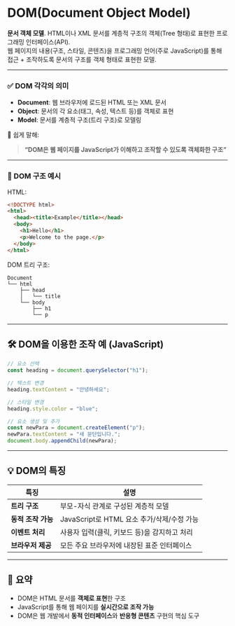 # DOM(Document Object Model)
**문서 객체 모델**. HTML이나 XML 문서를 계층적 구조의 객체(Tree 형태)로 표현한 프로그래밍 인터페이스(API). 
<br>웹 페이지의 내용(구조, 스타일, 콘텐츠)을 프로그래밍 언어(주로 JavaScript)를 통해 접근 + 조작하도록 문서의 구조를 객체 형태로 표현한 모델.


---

### ✅ DOM 각각의 의미

* **Document**: 웹 브라우저에 로드된 HTML 또는 XML 문서
* **Object**: 문서의 각 요소(태그, 속성, 텍스트 등)를 객체로 표현
* **Model**: 문서를 계층적 구조(트리 구조)로 모델링

📌 쉽게 말해:

> **“DOM은 웹 페이지를 JavaScript가 이해하고 조작할 수 있도록 객체화한 구조”**

---

### 🧱 DOM 구조 예시

HTML:

```html
<!DOCTYPE html>
<html>
  <head><title>Example</title></head>
  <body>
    <h1>Hello</h1>
    <p>Welcome to the page.</p>
  </body>
</html>
```

DOM 트리 구조:

```
Document
└── html
    ├── head
    │   └── title
    └── body
        ├── h1
        └── p
```

---

## 🛠️ DOM을 이용한 조작 예 (JavaScript)

```javascript
// 요소 선택
const heading = document.querySelector("h1");

// 텍스트 변경
heading.textContent = "안녕하세요";

// 스타일 변경
heading.style.color = "blue";

// 요소 생성 및 추가
const newPara = document.createElement("p");
newPara.textContent = "새 문단입니다.";
document.body.appendChild(newPara);
```

---

## 💡 DOM의 특징

| 특징           | 설명                              |
| ------------ | ------------------------------- |
| **트리 구조**    | 부모-자식 관계로 구성된 계층적 모델            |
| **동적 조작 가능** | JavaScript로 HTML 요소 추가/삭제/수정 가능 |
| **이벤트 처리**   | 사용자 입력(클릭, 키보드 등)을 감지하고 처리      |
| **브라우저 제공**  | 모든 주요 브라우저에 내장된 표준 인터페이스        |

---

## 📘 요약

* DOM은 HTML 문서를 **객체로 표현**한 구조
* JavaScript를 통해 웹 페이지를 **실시간으로 조작 가능**
* DOM은 웹 개발에서 **동적 인터페이스**와 **반응형 콘텐츠** 구현의 핵심 도구
